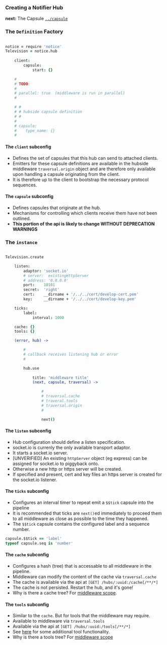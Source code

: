 ### Creating a Notifier Hub

**next:** The Capsule [`../capsule`](../capsule)

### The `Definition` Factory

```coffee

notice = require 'notice'
Television = notice.hub
    
    client: 
        capsule: 
            start: {}

    #
    # TODO: 
    # 
    # parallel: true  (middleware is run in parallel)
    # 

    # #
    # # hubside capsule definition
    # # 
    #
    # capsule: 
    #    type_name: {}
    #


```

#### The `client` subconfig

* Defines the set of capsules that this hub can send to attached clients.
* Emitters for these capsule definitions are available in the hubside middleware `traversal.origin` object and are therefore only available upon handling a capsule originating from the client.
* It is therefore up to the client to bootstrap the necessary protocol sequences.


#### The `capsule` subconfig

* Defines capsules that originate at the hub.
* Mechanisms for controlling which clients receive them have not been outlined.
* **This portion of the api is likely to change WITHOUT DEPRECATION WARNINGS**


### The `instance`

```coffee

Television.create

    listen:  
        adaptor: 'socket.io'
        # server:  existingHttpServer
        # address: '0.0.0.0'
        port:    10101
        secret:  'right'
        cert:    __dirname + '/../../cert/develop-cert.pem'
        key:     __dirname + '/../../cert/develop-key.pem'

    ticks:
        label:
            interval: 1000

    cache: {}
    tools: {}

    (error, hub) ->

        #
        # callback receives listening hub or error
        # 

        hub.use 
            
            title: 'middleware title'
            (next, capsule, traversal) -> 

                #
                # traversal.cache
                # traveral.tools
                # traversal.origin
                #

                next()


```

#### The `listen` subconfig

* Hub configuration should define a listen specification.
* socket.io is currenly the only available transport adaptor.
* It starts a socket.io server.
* [UNVERIFIED] An existing `httpServer` object (eg express) can be assigned for socket.io to piggyback onto.
* Otherwise a new http or https server will be created.
* If specified and present, cert and key files an https server is created for the socket.io listener.

#### The `ticks` subconfig

* Configures an interval timer to repeat emit a `$$tick` capsule into the pipeline
* It is recommended that ticks are `next()`ed immediately to proceed them to all middleware as close as possible to the time they happened.
* The `$$tick` capsule contains the configured label and a sequence number.

```coffee
capsule.$$tick == 'label'
typeof capsule.seq is 'number'
```

#### The `cache` subconfig

* Configures a hash (tree) that is accessable to all middleware in the pipeline.
* Middleware can modify the content of the cache via `traversal.cache`
* The cache is available via the api at `[GET] /hubs/:uuid:/cache[/**/*]`
* The cache is not persisted. Restart the hub, and it's gone!
* Why is there a cache tree? For [middleware scope](../middleware_scope.md).


#### The `tools` subconfig

* Similar to the `cache`. But for tools that the middleware may require.
* Available to middleware via `traversal.tools`
* Available via the api at `[GET] /hubs/:uuid:/tools[/**/*]`
* See [here](../../tools) for some additional tool functionality.
* Why is there a tools tree? For [middleware scope](../middleware_scope.md)


